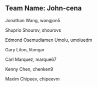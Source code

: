 ## Team Name: John-cena

Jonathan Wang, wangjon5

Shuprio Shourov, shourovs

Edmond Osemudiamen Umolu, umoluedm

Gary Liton, litongar

Carl Marquez, marque67

Kenny Chen, chenken9

Maxim Chipeev, chipeevm
